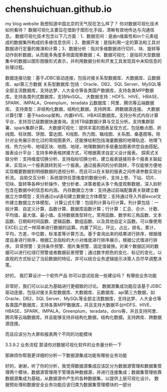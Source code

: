 # chenshuichuan.github.io
my blog website
我想知道中国北京的天气现在怎么样了？
你对数据可视化技术如何看待？
数据可视化主要旨在借助于图形化手段，清晰有效地传达与沟通信息。
数据可视化技术包含以下几方面：1、数据空间：是由n维属性和m个元素组成的数据集所构成的多维信息空间；2、数据开发：是指利用一定的算法和工具对数据进行定量的推演和计算；3、数据分析：指对多维数据进行切片、块、旋转等动作剖析数据，从而能多角度多侧面观察数据；4、数据可视化：是指将大型数据集中的数据以图形图像形式表示，并利用数据分析和开发工具发现其中未知信息的处理过程。

数据连接功能：基于JDBC驱动连接，包括对接关系型数据库、大数据库、云数据库、api第三方数据
关系型数据库:包括：Oracle、DB2、SQL Server、MySQL等全部主流数据库，支持达梦、人大金仓等各类国产数据库，支持各类MPP数据库。支持各类列式数据库，支持NoSQL。
大数据支持：HDFS、HIVE、HBASE、SPARK、IMPALA，Greenplum，teradata
云数据库：阿里、腾讯等云端数据库。
支持类型：非结构化数据，结构化数据。支持跨库、跨数据源连接。
大数据计算引擎：基于hadoop架构，内置HIVE、HBASE数据库。支持分布式内存计算平台，支持百亿级数据快速查询。支持TB级数据计算与交互分析。支持集群部署、spark集群计算。
大数据可视化：提供丰富的图表呈现方式，包括散点图、折线图、柱状图、饼图、雷达图、K线图、热力图、箱线图、关系图、桑基图等。除针对业务展示优化过的常规图表外，还能够绘制包括海量数据的地理轨迹、地理飞线、热力分布、地域区块、地图、地球，地理数据的多层叠加图表供您自由搭配。
报表设计平台：支持多种表格拼接方式，可根据需求自定义设计报表。
探索式关联分析：支持维度切换分析、支持指标切换分析。建立报表链接将多个报表关联起来，实现从一个报表跳转到另一个报表。通过报表间的分析跳转，不仅能够方便地实现概要数据到明细数据的透视分析，而且可以在关联的报表之间传递参数实现分析流。
自助交互分析：系统提供任意维度的数据分析，支持上卷、下钻、切片、切块、旋转等各种分析操作，使分析者、决策者能从多个角度观察数据，深入剖析包含在数据中的信息和内涵。
内存数据立方体：支持通过前端配置表关联建立数据立方体模型；支持通过sql语句建立数据立方体模型；支持通过导入外部excel文件建立数据立方体模型。
计算公式引擎：包括列计算与行计算。列计算包括：一般计算、自定义计算、函数计算、数据库函数计算；行计算：汇总、合计、计数、平均值、最大值、最小值。支持数据类型转化，常用函数、数学和三角函数、文本函数、日期和时间函数、逻辑函数、数组函数、以及其他自定义函数。可以像使用EXCEL公式一样简单进行数据的运算。内置了同比，环比，占比，排名，累计，平均，方差，中位数，标准差等计算方法。基于查询出来的结果进行排序，根据维度自身进行排序，根据汇总指标的大小对维度进行排序展示，根据公式值进行排序。
异常预警：支持条件预警、图片集预警、固定值替换。对某个数据区间的数据可以进行红绿灯预警或者数据前景预警；通过数字颜色的变化、标记的变化，以直观的方式标记了当前数据的特征，并可以结合业务逻辑提示决策人员尽早调整决策。

好的， 我打算设计一个软件产品
你可以尝试给我一些建议吗？
有哪些业务功能

非常好，我们可以以此为基础进行更细致的讨论。
数据源集成功能应该基于JDBC驱动连接，包括对接关系型数据库、大数据库、云数据库、api第三方数据，如Oracle、DB2、SQL Server、MySQL等全部主流数据库，支持达梦、人大金仓等各类国产数据库，支持各类MPP数据库，并且支持大数据平台HDFS、HIVE、HBASE、SPARK、IMPALA，Greenplum，teradata，doris等，并且支持阿里、腾讯等云端数据库。并且能够支持非结构化数据，结构化数据。支持跨库、跨数据源连接。

而且应该分为大屏和报表两个不同的功能模块

3.3.9.2	业务流程
那请你对数据可视化软件的业务量分析一下

那麻烦你帮我更详细的分析一下数据源集成功能有哪些业务功能

好的，谢谢，听了你的分析，我觉得数据源集成应该区分为数据源管理和数据集管理两个模块，数据源管理用于管理各种数据源，并进行连接集成；数据集管理依靠数据源集成为基础，从数据源中产生的各种数据集，以提供上层可视化设计。
数据预处理和数据安全业务功能应该归类为数据集管理模块的一部分

